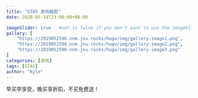 ```yaml
---
title: "GTA5 游戏截图"
date: 2020-05-14T23:00:00+08:00

imageSlider: true   #set to false if you don't want to use the imageSlider but a featuredImage
gallery: [
    "https://2019052596.nnm.jnu.rocks/hugo/img/gallery-image1.png",
    "https://2019052596.nnm.jnu.rocks/hugo/img/gallery-image2.png",
    "https://2019052596.nnm.jnu.rocks/hugo/img/gallery-image3.png"
]
categories: [游戏]
tags: [GTA5]
author: "Kyle"
---
```

早买早享受，晚买享折扣，不买免费送！